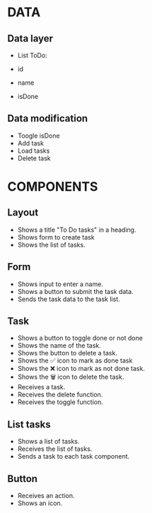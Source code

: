 # DATA

## Data layer

- List ToDo:

- id
- name
- isDone

## Data modification

- Toogle isDone
- Add task
- Load tasks
- Delete task

# COMPONENTS

## Layout

- Shows a title "To Do tasks" in a heading.
- Shows form to create task
- Shows the list of tasks.

## Form

- Shows input to enter a name.
- Shows a button to submit the task data.
- Sends the task data to the task list.

## Task

- Shows a button to toggle done or not done
- Shows the name of the task.
- Shows the button to delete a task.
- Shows the ✅ icon to mark as done task
- Shows the ❌ icon to mark as not done task.
- Shows the 🗑️ icon to delete the task.
- Receives a task.
- Receives the delete function.
- Receives the toggle function.

## List tasks

- Shows a list of tasks.
- Receives the list of tasks.
- Sends a task to each task component.

## Button

- Receives an action.
- Shows an icon.
